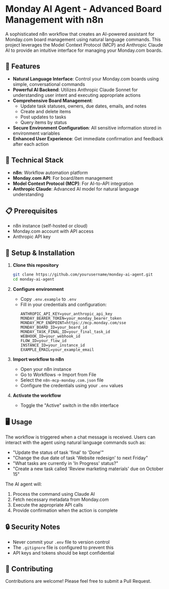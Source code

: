 # Monday AI Agent - Advanced Board Management with n8n

A sophisticated n8n workflow that creates an AI-powered assistant for Monday.com board management using natural language commands. This project leverages the Model Context Protocol (MCP) and Anthropic Claude AI to provide an intuitive interface for managing your Monday.com boards.

## 🌟 Features

- **Natural Language Interface**: Control your Monday.com boards using simple, conversational commands
- **Powerful AI Backend**: Utilizes Anthropic Claude Sonnet for understanding user intent and executing appropriate actions
- **Comprehensive Board Management**: 
  - Update task statuses, owners, due dates, emails, and notes
  - Create and delete items
  - Post updates to tasks
  - Query items by status
- **Secure Environment Configuration**: All sensitive information stored in environment variables
- **Enhanced User Experience**: Get immediate confirmation and feedback after each action

## 🔧 Technical Stack

- **n8n**: Workflow automation platform
- **Monday.com API**: For board/item management
- **Model Context Protocol (MCP)**: For AI-to-API integration
- **Anthropic Claude**: Advanced AI model for natural language understanding

## 📋 Prerequisites

- n8n instance (self-hosted or cloud)
- Monday.com account with API access
- Anthropic API key

## 🚀 Setup & Installation

1. **Clone this repository**
   ```bash
   git clone https://github.com/yourusername/monday-ai-agent.git
   cd monday-ai-agent
   ```

2. **Configure environment**
   - Copy `.env.example` to `.env`
   - Fill in your credentials and configuration:
     ```
     ANTHROPIC_API_KEY=your_anthropic_api_key
     MONDAY_BEARER_TOKEN=your_monday_bearer_token
     MONDAY_MCP_ENDPOINT=https://mcp.monday.com/sse
     MONDAY_BOARD_ID=your_board_id
     MONDAY_TASK_FINAL_ID=your_final_task_id
     WEBHOOK_ID=your_webhook_id
     FLOW_ID=your_flow_id
     INSTANCE_ID=your_instance_id
     EXAMPLE_EMAIL=your_example_email
     ```

3. **Import workflow to n8n**
   - Open your n8n instance
   - Go to Workflows → Import from File
   - Select the `n8n-mcp-monday.com.json` file
   - Configure the credentials using your `.env` values

4. **Activate the workflow**
   - Toggle the "Active" switch in the n8n interface

## 🖥️ Usage

The workflow is triggered when a chat message is received. Users can interact with the agent using natural language commands such as:

- "Update the status of task 'final' to 'Done'"
- "Change the due date of task 'Website redesign' to next Friday"
- "What tasks are currently in 'In Progress' status?"
- "Create a new task called 'Review marketing materials' due on October 15"

The AI agent will:
1. Process the command using Claude AI
2. Fetch necessary metadata from Monday.com
3. Execute the appropriate API calls
4. Provide confirmation when the action is complete

## 🔒 Security Notes

- Never commit your `.env` file to version control
- The `.gitignore` file is configured to prevent this
- API keys and tokens should be kept confidential

## 🤝 Contributing

Contributions are welcome! Please feel free to submit a Pull Request.